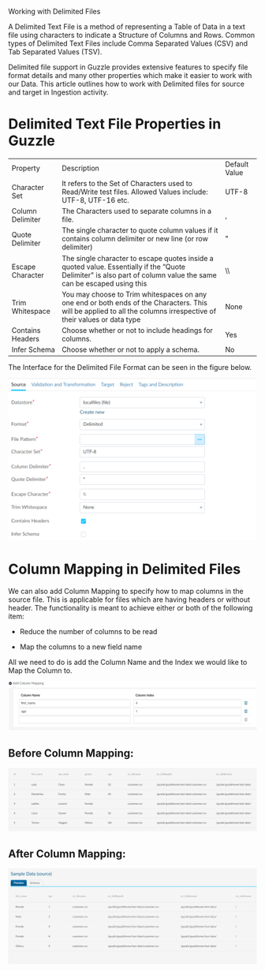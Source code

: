 Working with Delimited Files

A Delimited Text File is a method of representing a Table of Data in a text file using characters to indicate a Structure of Columns and Rows. Common types of Delimited Text Files include Comma Separated Values (CSV) and Tab Separated Values (TSV).

Delimited file support in Guzzle provides extensive features to specify file format details and many other properties which make it easier to work with our Data. This article outlines how to work with Delimited files for source and target in Ingestion activity.  

# Delimited Text File Properties in Guzzle

<table>
  <tr>
    <td>Property</td>
    <td>Description</td>
    <td>Default Value</td>
  </tr>
  <tr>
    <td>Character Set</td>
    <td>It refers to the Set of Characters used to Read/Write test files. Allowed Values include: UTF-8, UTF-16 etc.</td>
    <td>UTF-8</td>
  </tr>
  <tr>
    <td>Column Delimiter</td>
    <td>The Characters used to separate columns in a file.</td>
    <td>,</td>
  </tr>
  <tr>
    <td>Quote Delimiter</td>
    <td>The single character to quote column values if it contains column delimiter or new line (or row delimiter)</td>
    <td>"</td>
  </tr>
  <tr>
    <td>Escape Character</td>
    <td>The single character to escape quotes inside a quoted value. Essentially if the “Quote Delimiter" is also part of column value the same can be escaped using this</td>
    <td>\\</td>
  </tr>
  <tr>
    <td>Trim Whitespace</td>
    <td>You may choose to Trim whitespaces on any one end or both ends of the Characters. This will be applied to all the columns irrespective of their values or data type</td>
    <td>None</td>
  </tr>
  <tr>
    <td>Contains Headers

</td>
    <td>Choose whether or not to include headings for columns.</td>
    <td>Yes</td>
  </tr>
  <tr>
    <td>Infer Schema</td>
    <td>Choose whether or not to apply a schema.</td>
    <td>No</td>
  </tr>
</table>


The Interface for the Delimited File Format can be seen in the figure below.

![image alt text](/img/docs/how-to-guides/ingest_data/delimited1.png)

# Column Mapping in Delimited Files

We can also add Column Mapping to specify how to map columns in the source file. This is applicable for files which are having headers or without header. The functionality is meant to achieve either or both of the following item:

* Reduce the number of columns to be read

* Map the columns to a new field name

All we need to do is add the Column Name and the Index we would like to Map the Column to.

![image alt text](/img/docs/how-to-guides/ingest_data/delimited2.png)

## Before Column Mapping:

![image alt text](/img/docs/how-to-guides/ingest_data/delimited3.png)

## After Column Mapping:

![image alt text](/img/docs/how-to-guides/ingest_data/delimited4.png)

